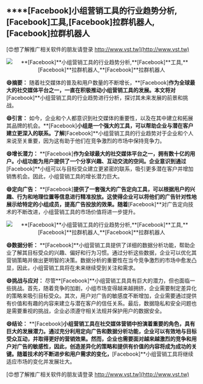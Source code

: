 ## ****[Facebook]**小组营销工具的行业趋势分析,**[Facebook]**工具,**[Facebook]**拉群机器人,**[Facebook]**拉群机器人**

[😍想了解推广相关软件的朋友请登录 http://www.vst.tw](http://www.vst.tw)

 <center><img src="https://vst.tw/MP4/tuiguang/png/6.png" alt="**[Facebook]**小组营销工具的行业趋势分析,**[Facebook]**工具,**[Facebook]**拉群机器人,**[Facebook]**拉群机器人"></center>

**😄摘要：**
随着社交媒体的普及和用户数量的不断增长，**[Facebook]**作为全球最大的社交媒体平台之一，一直在积极推动小组营销工具的发展。本文将对**[Facebook]**小组营销工具的行业趋势进行分析，探讨其未来发展的前景和挑战。

**😄引言：**
如今，企业和个人都意识到社交媒体的重要性，以及在其中建立和拓展其品牌的机会。**[Facebook]**小组是一个强大的工具，可以帮助企业与潜在客户建立更深入的联系。了解**[Facebook]**小组营销工具的行业趋势对于企业和个人来说至关重要，因为这有助于他们在竞争激烈的市场中保持竞争力。

**😄增长潜力：**
**[Facebook]**作为全球最大的社交媒体平台之一，拥有数十亿的用户。小组功能为用户提供了一个分享兴趣、互动交流的空间。企业意识到通过**[Facebook]**小组可以与目标受众建立更紧密的联系，吸引更多潜在客户并增加销售机会。因此，小组营销工具的增长潜力巨大。

**😄定向广告：**
**[Facebook]**提供了一套强大的广告定向工具，可以根据用户的兴趣、行为和地理位置等信息进行精准投放。这使得企业可以将他们的广告针对性地展示给特定的小组成员，提高广告投放的效果。随着**[Facebook]**对广告定向技术的不断改进，小组营销工具的市场价值将进一步提升。

 <center><img src="https://vst.tw/MP4/tuiguang/png/6.png" alt="**[Facebook]**小组营销工具的行业趋势分析,**[Facebook]**工具,**[Facebook]**拉群机器人,**[Facebook]**拉群机器人"></center>

**😄数据分析：**
**[Facebook]**小组营销工具提供了详细的数据分析功能，帮助企业了解其目标受众的兴趣、偏好和行为习惯。通过分析这些数据，企业可以优化其营销策略并做出更明智的决策。数据分析的重要性在当今竞争激烈的市场中愈发凸显，因此，小组营销工具将在未来继续受到关注和需求。

**😄挑战与应对：**
尽管**[Facebook]**小组营销工具具有巨大的潜力，但也面临一些挑战。首先，随着竞争的加剧，小组市场变得越来越拥挤，企业需要制定差异化的策略来吸引目标受众。其次，用户对广告的敏感度不断增加，企业需要通过提供有价值和有趣的内容来建立与潜在客户的信任关系。最后，数据隐私和安全问题也是需要重视的挑战，企业必须遵守相关法规并保护用户的数据安全。

**😄结论：**
**[Facebook]**小组营销工具在社交媒体营销中扮演着重要的角色，具有巨大的发展潜力。通过充分利用定向广告和数据分析功能，企业可以有效地与目标受众互动，并取得更好的营销效果。然而，企业也需要面对越来越激烈的竞争和用户对广告的敏感性，因此，创造差异化的策略和提供有价值的内容将成为成功的关键。随着技术的不断进步和用户需求的变化，**[Facebook]**小组营销工具将继续适应市场的变化并发展壮大。

[😍想了解推广相关软件的朋友请登录 http://www.vst.tw](http://www.vst.tw)



